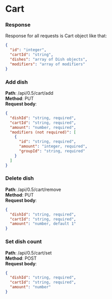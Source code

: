 # Cart

### Response
Response for all requests is Cart object like that:
~~~json
{
  "id": "integer",
  "cartId": "string",
  "dishes": "array of Dish objects",
  "modifiers": "array of modifiers"
}
~~~

### Add dish
**Path**: /api/0.5/cart/add \
**Method**: PUT \
**Request body**:
~~~json
{
  "dishId": "string, required",
  "cartId": "string, required",
  "amount": "number, required",
  "modifiers (not required)": [
    {
      "id": "string, required",
      "amount": "integer, required",
      "groupId": "string, required"
    }
  ]
}
~~~


### Delete dish
**Path**: /api/0.5/cart/remove \
**Method**: PUT \
**Request body**:
~~~json
{
  "dishId": "string, required",
  "cartId": "string, required",
  "amount": "number, default 1"
}
~~~


### Set dish count
**Path**: /api/0.5/cart/set \
**Method**: POST  \
**Request body**:
~~~json
{
  "dishId": "string, required",
  "cartId": "string, required",
  "amount": "number"
}
~~~

